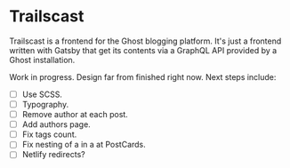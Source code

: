 # Trailscast

Trailscast is a frontend for the Ghost blogging platform. It's just a frontend written with Gatsby that get its contents via a GraphQL API provided by a Ghost installation.

Work in progress. Design far from finished right now. Next steps include:

- [ ] Use SCSS.
- [ ] Typography.
- [ ] Remove author at each post.
- [ ] Add authors page.
- [ ] Fix tags count.
- [ ] Fix nesting of a in a at PostCards.
- [ ] Netlify redirects?